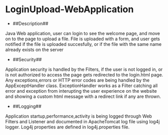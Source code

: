 # LoginUpload-WebApplication

* ##Description##

Java Web application, user can login to see the welcome page, and move on to the page to upload a file. 
File is uploaded with a form, and user gets notified if the file is uploaded succesfully, or if the file with the same name already exists on the server

* ##Security## 

Application security is handled by the Filters, if the user is not logged in, or is not authorized to access the page gets redirected to the login.html page.
Any exceptions,errors or HTTP error codes are being handled by the AppExceptHandler class. ExceptionHandler works as a Filter catching all error and exception from interupting the
user experience on the website and showing a custom html message with a redirect link if any are thrown.
* ##Logging##

Application startup,performance,activity is being logged through Web Filters and Listener and documented in ApacheTomcat log file using log4j logger. 
Log4j properties are defined in log4j.properties file.




